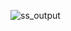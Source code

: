 ![ss_output](https://user-images.githubusercontent.com/73009518/136196961-cb699798-3eff-4267-b86a-64d0253ec119.jpeg)
